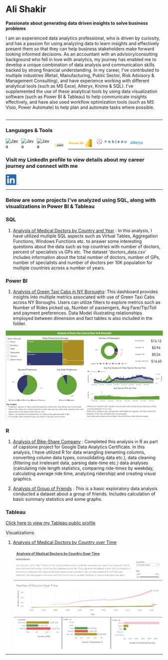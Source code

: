 # Ali Shakir 

**Passionate about generating data driven insights to solve business problems**

I am an experienced data analytics professional, who is driven by curiosity, and has a passion for using analyzing data to learn insights and effectively present them so that they can help business stakeholders make forward looking informed decisions. As an accountant with an advisory/consulting background who fell in love with analytics, my journey has enabled me to develop a unique combination of data analysis and communication skills backed by strong financial understanding. In my career, I've contributed to multiple industries (Retail, Manufacturing, Public Sector, Risk Advisory & Management Consulting), and have experience working with different analytical tools (such as MS Excel, Alteryx, Knime & SQL). I've supplemented the use of these analytical tools by using data visualization software (such as Power BI & Tableau) to help communicate insights effectively, and have also used workflow optimization tools (such as MS Visio, Power Automate) to help plan and automate tasks where possible. 
<br />
<br />

---

### Languages & Tools 


<img align="left" alt="Java" width="40px" style="padding-right:10px;" src="https://cdn.jsdelivr.net/gh/devicons/devicon/icons/python/python-original-wordmark.svg" />
<img align="left" alt="Java" width="40px" style="padding-right:10px;" src="https://cdn.jsdelivr.net/gh/devicons/devicon/icons/mysql/mysql-original-wordmark.svg" />
<img align="left" alt="Java" width="40px" style="padding-right:10px;" src="https://cdn.jsdelivr.net/gh/devicons/devicon/icons/rstudio/rstudio-original.svg" /> 
<img align="left" alt="Java" width="40px" height="40px" style="padding-right:10px;" src="https://github.com/ali-h-shakir/ali-h-shakir/blob/main/Logos/Knime.png" />
<img align="left" alt="Java" width="80px" height="30px" style="padding-right:10px;" src="https://github.com/ali-h-shakir/ali-h-shakir/blob/main/Logos/Power_BI_(4).png" />
<img align="left" alt="Java" width="100px" height="20px" style="padding-right:10px;" src="https://github.com/ali-h-shakir/ali-h-shakir/blob/main/Logos/Tableau_Logo.png" />
<img align="middle" alt="Java" width="40px" style="padding-right:10px;" src="https://github.com/ali-h-shakir/ali-h-shakir/blob/main/Logos/AYX_BIG.png" /> 
<br />

---

### Visit my LinkedIn profile to view details about my career journey and connect with me

[<img align="middle" alt="Java" width="40px" style="padding-right:10px;" src="https://github.com/ali-h-shakir/ali-h-shakir/blob/main/Logos/LI-In-Bug.png" />](https://www.linkedin.com/in/alihshakir/)
<br />

---

### Below are some projects I've analyzed using SQL, along with visualizations in Power BI & Tableau


### SQL 

1. [Analysis of Medical Doctors by Country and Year](https://github.com/ali-h-shakir/SQL_Projects/blob/main/Analysis%20of%20Medical%20Doctors/Medical_Doctors_Data_Analysis.sql) : In this analysis, I have utilized mutliple SQL aspects such as Virtual Tables, Aggregation Functions, Windows Functions etc. to answer some interesting questions about the data such as top countries with number of doctors, percent of specialists vs GPs etc. The dataset 'doctors_data.csv' includes information about the total number of doctors, number of GPs, number of specialists and number of doctors per 10K population for multiple countries across a number of years. 

### Power BI

1. [Analysis of Green Taxi Cabs in NY Boroughs](https://github.com/ali-h-shakir/PowerBI_Projects/blob/main/Analysis%20of%20Green%20Taxi%20Cabs%20in%20NY%20Boroughs/Analysis%20of%20Green%20Taxi%20Cabs%20in%20NY%20Boroughs.pdf): This dashboard provides insights into multiple metrics associated with use of Green Taxi Cabs across NY Boroughs. Users can utilize filters to explore metrics such as Number of Rides picked up, Number of passengers, Avg Fare/Tip/Toll and payment preferences. Data Model illustrating relationships employed between dimension and fact tables is also included in the folder.

![Alt Text](https://github.com/ali-h-shakir/PowerBI_Projects/blob/main/Analysis%20of%20Green%20Taxi%20Cabs%20in%20NY%20Boroughs/Analysis%20of%20Green%20Taxi%20Cabs%20in%20NY%20Boroughs%20-%20Dashboard.jpg)


### R 

1. [Analysis of Bike-Share Company](https://github.com/ali-h-shakir/Projects/blob/main/Bike-Share%20Company/Analysis%20of%20Bike-Share%20Company.ipynb) : Completed this analysis in R as part of capstone project for Google Data Analytics Certificate. In this analysis, I have utilized R for data wrangling (renaming columns, converting column data types, consolidating data etc.), data cleaning (filtering out irrelevant data, parsing date-time etc.) data analyses (calculating ride length statistics, comparing ride-times by weekday, calculating average ride time, analyzing ridership) and creating visual graphics.
   
2. [Analysis of Group of Friends](https://github.com/ali-h-shakir/Projects/blob/main/Analysis%20of%20Friends%20Group/Analysis%20of%20Group%20of%20Friends.ipynb) : This is a basic exploratory data analysis conducted a dataset about a group of friends. Includes calculation of basic summary statistics and some graphs.




### Tableau

[Click here to view my Tableau public profile](https://public.tableau.com/app/profile/ali.shakir)

Visualizations
1. [Analysis of Medical Doctors by Country over Time](https://public.tableau.com/app/profile/ali.shakir/viz/AnalysisofMedicalDoctorsbyCountryOverTime/Dashboard1)

      ![Alt Text](https://github.com/ali-h-shakir/ali-h-shakir/blob/main/Logos/Tableau%20Visualization%20-%20Medical%20Doctors%201.jpg)

---

<!--
This is a comment. The method below is how to add a link to the readme page to a repository.
[Test Repo](https://github.com/ali-h-shakir/Test_Repo.git)
-->

<!--
**ali-h-shakir/ali-h-shakir** is a ✨ _special_ ✨ repository because its `README.md` (this file) appears on your GitHub profile.

Here are some ideas to get you started:

- 🔭 I’m currently working on ...
- 🌱 I’m currently learning ...
- 👯 I’m looking to collaborate on ...
- 🤔 I’m looking for help with ...
- 💬 Ask me about ...
- 📫 How to reach me: ...
- 😄 Pronouns: ...
- ⚡ Fun fact: ...
-->
